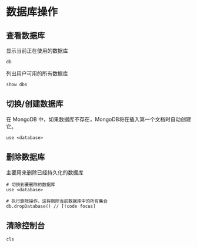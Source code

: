 # 数据库操作

## 查看数据库

显示当前正在使用的数据库

```shell
db
```

列出用户可用的所有数据库

```shell
show dbs
```



## 切换/创建数据库

在 MongoDB 中，如果数据库不存在，MongoDB将在插入第一个文档时自动创建它。

```shell
use <database>
```



## 删除数据库

主要用来删除已经持久化的数据库

```shell
# 切换到要删除的数据库
use <database>

# 执行删除操作，这将删除当前数据库中的所有集合
db.dropDatabase() // [!code focus]
```



## 清除控制台

```shell
cls
```

